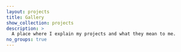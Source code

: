 ```yaml
---
layout: projects
title: Gallery
show_collection: projects
description: >
  A place where I explain my projects and what they mean to me.  
no_groups: true
---
```

